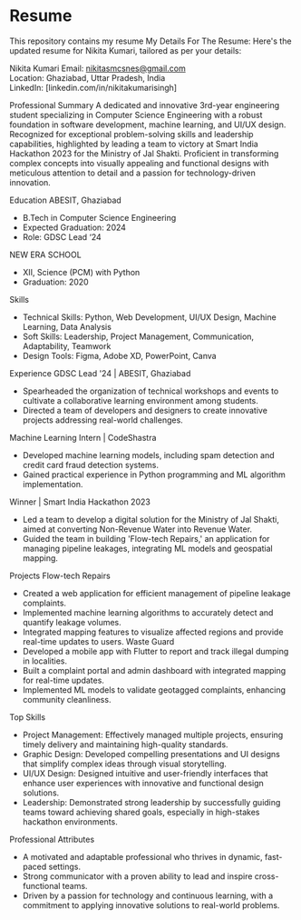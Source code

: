 # Resume
This repository contains my resume 
My Details For The Resume:
Here's the updated resume for Nikita Kumari, tailored as per your details:

Nikita Kumari
Email: nikitasmcsnes@gmail.com  
Location: Ghaziabad, Uttar Pradesh, India  
LinkedIn: [linkedin.com/in/nikitakumarisingh]


Professional Summary
A dedicated and innovative 3rd-year engineering student specializing in Computer Science Engineering with a robust foundation in software development, machine learning, and UI/UX design. Recognized for exceptional problem-solving skills and leadership capabilities, highlighted by leading a team to victory at Smart India Hackathon 2023 for the Ministry of Jal Shakti. Proficient in transforming complex concepts into visually appealing and functional designs with meticulous attention to detail and a passion for technology-driven innovation.

Education
ABESIT, Ghaziabad 
- B.Tech in Computer Science Engineering  
- Expected Graduation: 2024  
- Role: GDSC Lead ‘24  

NEW ERA SCHOOL
- XII, Science (PCM) with Python  
- Graduation: 2020  

Skills
- Technical Skills: Python, Web Development, UI/UX Design, Machine Learning, Data Analysis
- Soft Skills: Leadership, Project Management, Communication, Adaptability, Teamwork
- Design Tools: Figma, Adobe XD, PowerPoint, Canva

Experience
GDSC Lead '24 | ABESIT, Ghaziabad 
- Spearheaded the organization of technical workshops and events to cultivate a collaborative learning environment among students.
- Directed a team of developers and designers to create innovative projects addressing real-world challenges.

Machine Learning Intern | CodeShastra
- Developed machine learning models, including spam detection and credit card fraud detection systems.
- Gained practical experience in Python programming and ML algorithm implementation.

Winner | Smart India Hackathon 2023 
- Led a team to develop a digital solution for the Ministry of Jal Shakti, aimed at converting Non-Revenue Water into Revenue Water.
- Guided the team in building 'Flow-tech Repairs,' an application for managing pipeline leakages, integrating ML models and geospatial mapping.

Projects
Flow-tech Repairs 
- Created a web application for efficient management of pipeline leakage complaints.
- Implemented machine learning algorithms to accurately detect and quantify leakage volumes.
- Integrated mapping features to visualize affected regions and provide real-time updates to users.
Waste Guard
- Developed a mobile app with Flutter to report and track illegal dumping in localities.
- Built a complaint portal and admin dashboard with integrated mapping for real-time updates.
- Implemented ML models to validate geotagged complaints, enhancing community cleanliness.

Top Skills
- Project Management: Effectively managed multiple projects, ensuring timely delivery and maintaining high-quality standards.
- Graphic Design: Developed compelling presentations and UI designs that simplify complex ideas through visual storytelling.
- UI/UX Design: Designed intuitive and user-friendly interfaces that enhance user experiences with innovative and functional design solutions.
- Leadership: Demonstrated strong leadership by successfully guiding teams toward achieving shared goals, especially in high-stakes hackathon environments.

Professional Attributes
- A motivated and adaptable professional who thrives in dynamic, fast-paced settings.
- Strong communicator with a proven ability to lead and inspire cross-functional teams.
- Driven by a passion for technology and continuous learning, with a commitment to applying innovative solutions to real-world problems.

